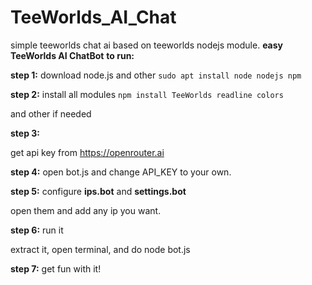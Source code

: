 # TeeWorlds_AI_Chat
simple teeworlds chat ai based on teeworlds nodejs module.
**easy TeeWorlds AI ChatBot**
**to run:**

**step 1:** download node.js and other
`sudo apt install node nodejs npm`

**step 2:** install all modules
`npm install TeeWorlds readline colors`

and other if needed

**step 3:**

get api key from https://openrouter.ai

**step 4:**
open bot.js and change API_KEY to your own.

**step 5:** configure **ips.bot** and **settings.bot**

open them and add any ip you want.

**step 6:** run it

extract it, open terminal, and do node bot.js

**step 7:** get fun with it!
